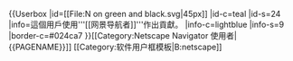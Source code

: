 {{Userbox
  |id=[[File:N on green and black.svg|45px]]
  |id-c=teal
  |id-s=24
  |info=這個用戶使用'''[[网景导航者]]'''作出貢獻。
  |info-c=lightblue
  |info-s=9
  |border-c=#024ca7
}}<includeonly>[[Category:Netscape Navigator 使用者|{{PAGENAME}}]]</includeonly>
<noinclude>[[Category:软件用户框模板|B:netscape]]</noinclude>